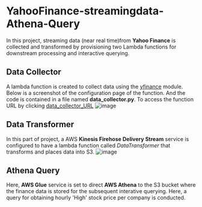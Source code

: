 # YahooFinance-streamingdata-Athena-Query
In this project, streaming data (near real time)from **Yahoo  Finance** is collected and transformed by provisioning two Lambda functions for downstream processing and interactive querying.
## Data Collector
A lambda function is created to collect data using the [yfinance](https://pypi.org/project/yfinance/) module. Below is a screenshot of the configuration page of the function. And the code is contained in a file named **data_collector.py**. To access the function URL by clicking [data_collector_URL](https://oisp8znm2c.execute-api.us-east-2.amazonaws.com/default/yf-DataCollector)
![image](https://user-images.githubusercontent.com/57573785/82766813-1946be80-9df0-11ea-9cae-b1cc8af6e625.png)

## Data Transformer
In this part of project, a AWS **Kinesis Firehose Delivery Stream** service is configured to have a lambda function called *DataTransformer* that transforms and places data into S3.
![image](https://user-images.githubusercontent.com/57573785/82766764-9b82b300-9def-11ea-936a-437cecfdbeb9.png)
## Athena Query
Here, **AWS Glue** service is set to direct **AWS Athena** to the S3 bucket where the finance data is stored for the subsequent interative querying. Here, a query for obtaining hourly 'High' stock price per company is conducted.



